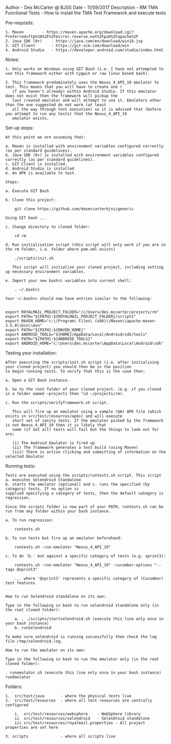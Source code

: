 Author		- Des McCarter @ BJSS
Date		- 11/09/2017
Description	- RM TMA Functional Tests - How to install the TMA Test Framework and execute tests

Pre-requisits:

	1. Maven		- https://maven.apache.org/download.cgi?Preferred=ftp%3A%2F%2Fmirror.reverse.net%2Fpub%2Fapache%2F
	2. Java SDK (8+)	- https://java.com/en/download/win10.jsp
	3. GIT Client		- https://git-scm.com/download/win
	4. Android Studio 	- https://developer.android.com/studio/index.html

Notes:

	1. Only works on Windows using GIT Bash (i.e. I have not attempted to use this framework either with Cygwin or raw linux based bash).

	2. This framework predominately uses the Nexus_4_API_19 emulator to test. This means that you will have to create one (
	   if you haven't already) within Android Studio. If this emulator does not exist then the framework will pickup the
	   last created emulator and will attempt to use it. Emulators other than the one suggested do not work (at least
	   all the way through test execution) so it is advised that (before you attempt to run any tests) that the Nexus_4_API_19
	   emulator exists.
	
	
Set-up steps:

	At this point we are assuming that:
	
	a. Maven is installed with environment variables configured correctly (as per standard guidelines).
	b. Java SDK (8+) is installed with environment variables configured correctly (as per standard guidelines).
	c. GIT Client is installed.
	d. Android Studio is installed
	e. An APK is available to test.
	
	Steps:

	a. Execute GIT Bash

	b. Clone this project:

		git clone https://github.com/desmccarterbjss/generic

	Using GIT bash ...
	
	c. Change directory to cloned folder:
	
		cd rm
	
	d. Run initialisation script (this script will only work if you are in the rm folder, i.e. folder where pom.xml exists)
	
		./scripts/init.sh 

	   This script will initialise your cloned project, including setting up necessary environment variables.
	
	e. Import your new bashrc variables into current shell:
	
		. ~/.bashrc
	
	Your ~/.bashrc should now have entries similar to the following:
	

	export ROYALMAIL_PROJECT_FOLDER="/c/Users/des.mccarter/projects/rm"
	export PATH="${PATH}:${ROYALMAIL_PROJECT_FOLDER}/scripts"
	export MAVEN_HOME="c:\\Program\ Files\ (x86)\\Maven\\apache-maven-3.5.0\\bin\\mvn"
	export PATH="${PATH}:${MAVEN_HOME}"
	export ANDROID_TOOLS="${HOME}/AppData/Local/Android/sdk/tools"
	export PATH="${PATH}:${ANDROID_TOOLS}"
	export ANDROID_HOME="c:\Users\des.mccarter\AppData\Local\Android\sdk"

Testing your installation:

	After executing the scripts/init.sh script (i.e. after initialising your cloned project) you should then be in the position
	to begin running tests. To verify that this is the case then:

	a. Open a GIT Bash instance.

	b. Go to the root folder of your cloned project. (e.g. if you cloned in a folder named ~projects then "cd ~/projects/rm).

	c. Run the scripts/verifyframework.sh script.

	   This will fire up an emulator using a sample (QA) APK file (which exists in src/test/resources/apks) and will execute 
	   short set of sanity tests. If the emulator picked by the framework is not Nexus_4_API_19 then it is likely that
	   some (if not all) tests will fail but the things to look out for are:

	   (i) The Android Emulator is fired up
	   (ii) The framework generates a test build (using Maven)
	   (iii) There is active clicking and submitting of information on the selected Emulator

Running tests:

	Tests are executed using the scripts/runtests.sh script. This script a. executes Selendroid standalone
	b. starts the emulator (optional) and c. runs the specified (by category) tests. If no option is
	supplied specifying a category of tests, then the default category is regression.
	
	Since the scripts folder is now part of your PATH, runtests.sh can be run from any folder within your bash instance.
	
	a. To run regression:
	
		runtests.sh
	
	b. To run tests but fire up an emulator beforehand:
	
		runtests.sh -run-emulator "Nexus_4_API_19"
	
	c. To do 'b.' but against a specific category of tests (e.g. sprint3):
	
		runtests.sh -run-emulator "Nexus_4_API_19" -cucumber-options "--tags @sprint3"
		
		... where '@sprint3' represents a specific category of (Cucumber) test features
		
	
	How to run Selendroid standalone on its own:
	
	Type in the following in bash to run selendroid standalone only (in the root cloned folder):
	
		a. . ./scripts/startselendroid.sh (execute this line only once in your bash instance)
		b. runSelendroid
		
	To make sure selendroid is running successfully then check the log file /tmp/selendroid.log.
	
	How to run the emulator on its own:
	
	Type in the following in bash to run the emulator only (in the root cloned folder):
		
	. runemulator.sh (execute this line only once in your bash instance)
	runEmulator
	
Folders:

	1.	src/test/java		- where the physical tests live
	2.	src/test/resources	- where all test resources are centrally configured

		i.	src/test/resources/websphere 	- WebSphere library
		ii	src/test/resources/selendroid	- Selendroid standalone
		iii	src/test/resources/royalmail.properties	- All project properties are set here

	3. scripts				- where all scripts live
